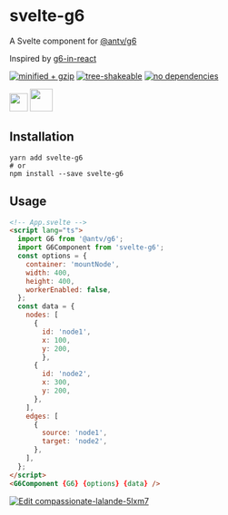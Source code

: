 # svelte-g6

A Svelte component for [@antv/g6](https://github.com/antvis/g6)

Inspired by [g6-in-react](https://github.com/baizn/g6-in-react)

[![minified + gzip](https://badgen.net/bundlephobia/minzip/svelte-g6)](https://bundlephobia.com/result?p=svelte-g6)
[![tree-shakeable](https://badgen.net/bundlephobia/tree-shaking/svelte-g6)](https://bundlephobia.com/result?p=svelte-g6)
[![no dependencies](https://badgen.net/bundlephobia/dependency-count/svelte-g6)](https://bundlephobia.com/result?p=svelte-g6)


<div>
  <img height="32" src="https://gw.alipayobjects.com/zos/antfincdn/zS1wZZJVcJ/G6%252520tukeshihuayinqing.svg">
  <img height="40" src="https://www.sveltejs.cn/svelte-logo-horizontal.svg">
</div>

## Installation

```
yarn add svelte-g6
# or
npm install --save svelte-g6
```

## Usage

```html
<!-- App.svelte -->
<script lang="ts">
  import G6 from '@antv/g6';
  import G6Component from 'svelte-g6';
  const options = {
    container: 'mountNode',
    width: 400,
    height: 400,
    workerEnabled: false,
  };
  const data = {
    nodes: [
      {
        id: 'node1',
        x: 100,
        y: 200,
        },
      {
        id: 'node2',
        x: 300,
        y: 200,
      },
    ],
    edges: [
      {
        source: 'node1',
        target: 'node2',
      },
    ],
  };
</script>
<G6Component {G6} {options} {data} />
```



[![Edit compassionate-lalande-5lxm7](https://codesandbox.io/static/img/play-codesandbox.svg)](https://codesandbox.io/s/cocky-dust-xz09t?file=/App.svelte)
